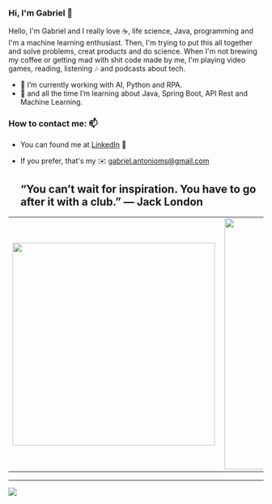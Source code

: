 ### Hi, I'm Gabriel 👋

Hello, I'm Gabriel and I really love ☕, life science, Java, programming and I'm a machine learning enthusiast. Then, I'm trying to put this all together and solve problems, creat products and do science. When I'm not brewing my coffee or getting mad with shit code made by me, I'm playing video games, reading, listening 🎶 and podcasts about tech.

- 🔭 I’m currently working with AI, Python and RPA.
- 🌱 and all the time I’m learning about Java, Spring Boot, API Rest and Machine Learning.

### How to contact me: 📫
- You can found me at [LinkedIn](https://www.linkedin.com/in/ga-brielm/) 📱

- If you prefer, that's my ✉️ gabriel.antonioms@gmail.com

    <h2>“You can’t wait for inspiration. You have to go after it with a club.” — Jack London</h2>

<center>
<table>
    <tr>
        <td><img width="400px" align="left" src="https://github-readme-stats.vercel.app/api/top-langs/?username=gams99&hide=html&layout=compact&theme=buefy" /></td>
        <td><img width="495px" align="left" src="https://github-readme-stats.vercel.app/api?username=gams99&theme=buefy"/></td>
    </tr>   
</table>
</center>  

---

![](https://komarev.com/ghpvc/?username=gams99&color=blue&style=flat)
